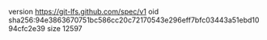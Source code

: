 version https://git-lfs.github.com/spec/v1
oid sha256:94e3863670751bc586cc20c72170543e296eff7bfc03443a51ebd1094cfc2e39
size 12597
